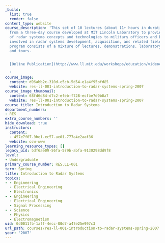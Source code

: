 ```yaml
---
_build:
  list: true
  render: false
content_type: website
course_description: 'This set of 10 lectures (about 11+ hours in duration) was excerpted
  from a three-day course developed at MIT Lincoln Laboratory to provide an understanding
  of radar systems concepts and technologies to military officers and DoD civilians
  involved in radar systems development, acquisition, and related fields. That three-day
  program consists of a mixture of lectures, demonstrations, laboratory sessions,
  and tours.


  [Online Publication](http://www.ll.mit.edu/workshops/education/videocourses/introradar)

  '
course_image:
  content: d96abb2c-310d-c5cb-5d54-e1a4f95bfd85
  website: res-ll-001-introduction-to-radar-systems-spring-2007
course_image_thumbnail:
  content: 68fd6d84-d7c2-efeb-f728-ecfbe7d9b0a7
  website: res-ll-001-introduction-to-radar-systems-spring-2007
course_title: Introduction to Radar Systems
department_numbers:
- RES
extra_course_numbers: ''
hide_download: true
instructors:
  content:
  - 457e7f07-0be1-ec57-ae01-777a4e2aaf86
  website: ocw-www
learning_resource_types: []
legacy_uid: bdf6ae09-56fa-579b-abfa-9130298dd9f8
level:
- Undergraduate
primary_course_number: RES.LL-001
term: Spring
title: Introduction to Radar Systems
topics:
- - Engineering
  - Electrical Engineering
  - Electronics
- - Engineering
  - Electrical Engineering
  - Signal Processing
- - Science
  - Physics
  - Electromagnetism
uid: 0d0011fb-1aff-4ecc-80d7-a47e25e997c3
url_path: courses/res-ll-001-introduction-to-radar-systems-spring-2007
year: '2007'
---
```


